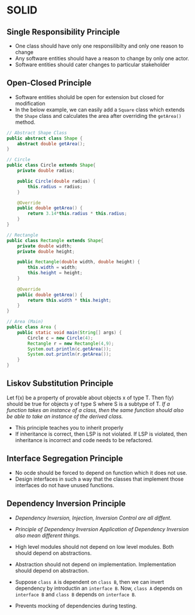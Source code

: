 # SOLID

## Single Responsibility Principle

- One class should have only one responsilibilty and only one reason to change
- Any software entities should have a reason to change by only one actor. 
- Software entities should cater changes to particular stakeholder

## Open-Closed Principle

- Software entities sholuld be open for extension but closed for modification
- In the below example, we can easily add a `Square` class which extends the `Shape`
class and calculates the area after overriding the `getArea()` method.

```java
// Abstract Shape Class
public abstract class Shape {
    abstract double getArea();
}
```

```java
// Circle
public class Circle extends Shape{
    private double radius;

    public Circle(double radius) {
        this.radius = radius;
    }

    @Override
    public double getArea() {
        return 3.14*this.radius * this.radius;
    }
}
```

```java
// Rectangle
public class Rectangle extends Shape{
    private double width;
    private double height;

    public Rectangle(double width, double height) {
        this.width = width;
        this.height = height;
    }
    
    @Override
    public double getArea() {
        return this.width * this.height;
    }
}
```

```java
// Area (Main)
public class Area {
    public static void main(String[] args) {
        Circle c = new Circle(4);
        Rectangle r = new Rectangle(4,9);
        System.out.println(c.getArea());
        System.out.println(r.getArea());
    }
}
```


## Liskov Substitution Principle

Let f(x) be a property of provable about objects x of type T. Then f(y) should be true for objects y of type S where S is a subtype of T.
*If a function takes an instance of a class, then the same function should also be able to take an instance of the derived class.*
- This principle teaches you to inherit properly
- If inheritance is correct, then LSP is not violated. If LSP is violated, then inheritance is incorrect and code needs to be refactored.


## Interface Segregation Principle

- No ocde should be forced to depend on function which it does not use.
- Design interfaces in such a way that the classes that implement those interfaces do not have unused functions.


## Dependency Inversion Principle

- _Dependency Inversion, Injection, Inversion Control are all diffent._
- _Principle of Dependency Inversion Application of Dependency Inversion also mean different things._
 
- High level modules should not depend on low level modules. Both should depend on abstractions.
- Abstraction should not depend on implementation. Implementation should depend on abstraction.


- Suppose `class A` is dependent on `class B`, then we can invert dependency by introductin an `interface B`.
Now, `class A` depends on `interface B` and `class B` depends on `interface B`.

- Prevents mocking of dependencies during testing.
